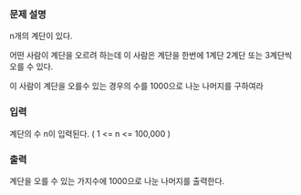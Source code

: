 ### 문제 설명
n개의 계단이 있다.

어떤 사람이 계단을 오르려 하는데 이 사람은 계단을 한번에 1계단 2계단 또는 3계단씩 오를 수 있다.

이 사람이 계단을 오를수 있는 경우의 수를 1000으로 나눈 나머지를 구하여라

### 입력
계단의 수 n이 입력된다. ( 1 <= n <= 100,000 )

### 출력
계단을 오를 수 있는 가지수에 1000으로 나눈 나머지를 출력한다.
